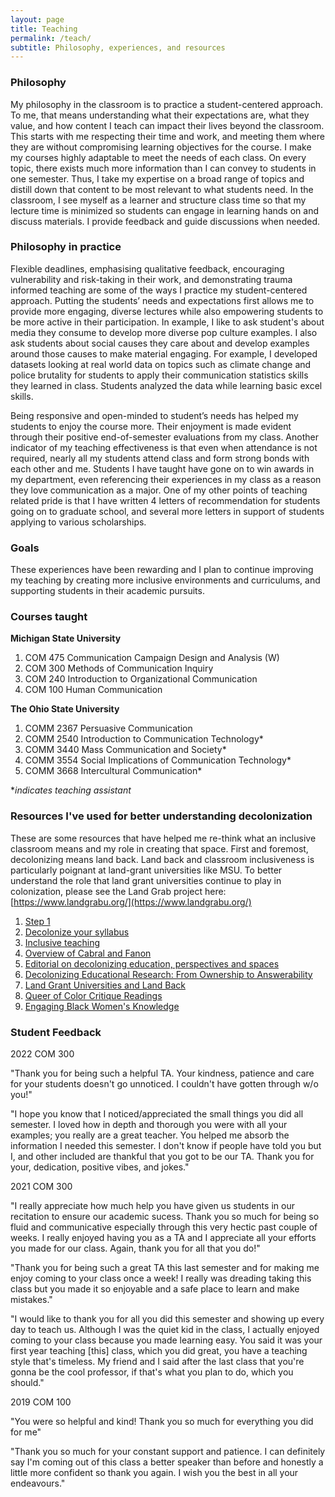 ```yaml
---
layout: page
title: Teaching
permalink: /teach/
subtitle: Philosophy, experiences, and resources
---
```


### Philosophy 
My philosophy in the classroom is to practice a student-centered approach. To me, that means understanding what their expectations are, what they value, and how content I teach can impact their lives beyond the classroom. This starts with me respecting their time and work, and meeting them where they are without compromising learning objectives for the course. I make my courses highly adaptable to meet the needs of each class. On every topic, there exists much more information than I can convey to students in one semester. Thus, I take my expertise on a broad range of topics and distill down that content to be most relevant to what students need. In the classroom, I see myself as a learner and structure class time so that my lecture time is minimized so students can engage in learning hands on and discuss materials. I provide feedback and guide discussions when needed.


### Philosophy in practice
Flexible deadlines, emphasising qualitative feedback, encouraging vulnerability and risk-taking in their work, and demonstrating trauma informed teaching are some of the ways I practice my student-centered approach. Putting the students’ needs and expectations first allows me to provide more engaging, diverse lectures while also empowering students to be more active in their participation. In example, I like to ask student's about media they consume to develop more diverse pop culture examples. I also ask students about social causes they care about and develop examples around those causes to make material engaging. For example, I developed  datasets looking at real world data on topics such as climate change and police brutality for students to apply their communication statistics skills they learned in class. Students analyzed the data while learning basic excel skills.

Being responsive and open-minded to student’s needs has helped my students to enjoy the course more. Their enjoyment is made evident through their positive end-of-semester evaluations from my class. Another indicator of my teaching effectiveness is that even when attendance is not required, nearly all my students attend class and form strong bonds with each other and me. Students I have taught have gone on to win awards in my department, even referencing their experiences in my class as a reason they love communication as a major. One of my other points of teaching related pride is that I have written 4 letters of recommendation for students going on to graduate school, and several more letters in support of students applying to various scholarships. 

### Goals

These experiences have been rewarding and I plan to continue improving my teaching by creating more inclusive environments and curriculums, and supporting students in their academic pursuits.

### Courses taught 
**Michigan State University**

1. COM 475 Communication Campaign Design and Analysis (W)
2. COM 300 Methods of Communication Inquiry
3. COM 240 Introduction to Organizational Communication 
4. COM 100 Human Communication


**The Ohio State University**

1. COMM 2367 Persuasive Communication
2. COMM 2540 Introduction to Communication Technology* 
3. COMM 3440 Mass Communication and Society* 
4. COMM 3554 Social Implications of Communication Technology* 
5. COMM 3668 Intercultural Communication* 

**indicates teaching assistant*


### Resources I've used for better understanding decolonization
These are some resources that have helped me re-think what an inclusive classroom means and my role in creating that space. First and foremost, decolonizing means
land back. Land back and classroom inclusiveness is particularly poignant at land-grant universities like MSU. To better understand the role that land grant
universities continue to play in colonization, please see the Land Grab project here: [https://www.landgrabu.org/](https://www.landgrabu.org/)

1. [Step 1](https://ncte.org/blog/2019/04/decolonizing-the-classroom/ "Step 1")
2. [Decolonize your syllabus](https://liberatedgenius.com/2018/decolonize-your-syllabus/ "Decolonize your syllabus")
3. [Inclusive teaching](https://www.insidehighered.com/advice/2020/02/19/practical-steps-toward-more-inclusive-teaching-opinion "Inclusive teaching")
4. [Overview of Cabral and Fanon](https://journals.sagepub.com/doi/abs/10.1177/00219347221077272?journalCode=jbsa)
5. [Editorial on decolonizing education, perspectives and spaces](https://www.tandfonline.com/doi/abs/10.1080/13504622.2013.877708)
6. [Decolonizing Educational Research: From Ownership to Answerability](https://www.routledge.com/Decolonizing-Educational-Research-From-Ownership-to-Answerability/Patel/p/book/9781138998728)
7. [Land Grant Universities and Land Back](https://nativeland.info/blog/topics/native-agriculture-land-use/from-land-grant-to-landback-a-story-of-loss-and-resilience/)
8. [Queer of Color Critique Readings](https://www.library.wisc.edu/gwslibrarian/bibliographies/queering-praxis-expressions-and-activism/queer-of-color-critique/)
9. [Engaging Black Women's Knowledge](https://anthrosource.onlinelibrary.wiley.com/doi/full/10.14506/ca37.2.02)

### Student Feedback ###
2022 COM 300 

"Thank you for being such a helpful TA. Your kindness, patience and care for your students doesn't go unnoticed. I couldn't have gotten through w/o you!"

"I hope you know that I noticed/appreciated the small things you did all semester. I loved how in depth and thorough you were with all your examples; you really are a great teacher. You helped me absorb the information I needed this semester. I don't know if people have told you but I, and other included are thankful that you got to be our TA. Thank you for your, dedication, positive vibes, and jokes."

2021 COM 300

"I really appreciate how much help you have given us students in our recitation to ensure our academic sucess. Thank you so much for being so fluid and communicative especially through this very hectic past couple of weeks. I really enjoyed having you as a TA and I appreciate all your efforts you made for our class. Again, thank you for all that you do!" 

"Thank you for being such a great TA this last semester and for making me enjoy coming to your class once a week! I really was dreading taking this class but you made it so enjoyable and a safe place to learn and make mistakes."

"I would like to thank you for all you did this semester and showing up every day to teach us. Although I was the quiet kid in the class, I actually enjoyed coming to your class because you made learning easy. You said it was your first year teaching [this] class, which you did great, you have a teaching style that's timeless. My friend and I said after the last class that you're gonna be the cool professor, if that's what you plan to do, which you should."

2019 COM 100

"You were so helpful and kind! Thank you so much for everything you did for me"

"Thank you so much for your constant support and patience. I can definitely say I'm coming out of this class a better speaker than before and honestly a little more confident so thank you again. I wish you the best in all your endeavours."

